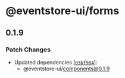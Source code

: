 # @eventstore-ui/forms

## 0.1.9

### Patch Changes

-   Updated dependencies [[`03bf984`](https://github.com/EventStore/Design-System/commit/03bf9849fd9167dd46986b3a994938ded3ffb8e0)]:
    -   @eventstore-ui/components@0.1.9
